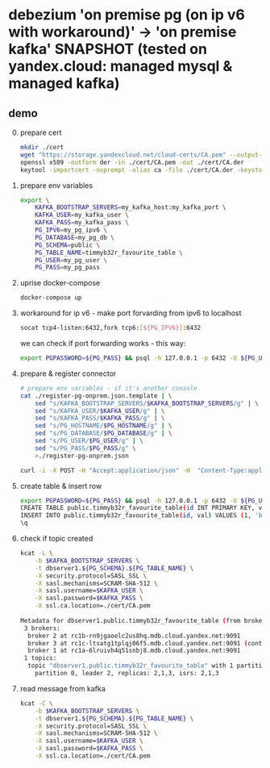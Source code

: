 # debezium 'on premise pg (on ip v6 with workaround)' -> 'on premise kafka' SNAPSHOT (tested on yandex.cloud: managed mysql & managed kafka)

## demo

0) prepare cert
    ```sh
    mkdir ./cert
    wget "https://storage.yandexcloud.net/cloud-certs/CA.pem" --output-document ./cert/CA.pem
    openssl x509 -outform der -in ./cert/CA.pem -out ./cert/CA.der
    keytool -importcert -noprompt -alias ca -file ./cert/CA.der -keystore ./cert/CA.p12 -storepass STOREPASSW0RD
    ```

1) prepare env variables
    ```sh
    export \
        KAFKA_BOOTSTRAP_SERVERS=my_kafka_host:my_kafka_port \
        KAFKA_USER=my_kafka_user \
        KAFKA_PASS=my_kafka_pass \
        PG_IPV6=my_pg_ipv6 \
        PG_DATABASE=my_pg_db \
        PG_SCHEMA=public \
        PG_TABLE_NAME=timmyb32r_favourite_table \
        PG_USER=my_pg_user \
        PG_PASS=my_pg_pass
    ```

2) uprise docker-compose
    ```sh
    docker-compose up
    ```

3) workaround for ip v6 - make port forvarding from ipv6 to localhost
    ```sh
    socat tcp4-listen:6432,fork tcp6:[${PG_IPV6}]:6432
    ```
    
    we can check if port forwarding works - this way:
    ```sh
    export PGPASSWORD=${PG_PASS} && psql -h 127.0.0.1 -p 6432 -U ${PG_USER} -d ${PG_DATABASE}
    ```

4) prepare & register connector
    ```sh
    # prepare env variables - if it's another console
    cat ./register-pg-onprem.json.template | \
        sed "s/KAFKA_BOOTSTRAP_SERVERS/$KAFKA_BOOTSTRAP_SERVERS/g" | \
        sed "s/KAFKA_USER/$KAFKA_USER/g" | \
        sed "s/KAFKA_PASS/$KAFKA_PASS/g" | \
        sed "s/PG_HOSTNAME/$PG_HOSTNAME/g" | \
        sed "s/PG_DATABASE/$PG_DATABASE/g" | \
        sed "s/PG_USER/$PG_USER/g" | \
        sed "s/PG_PASS/$PG_PASS/g" \
        >./register-pg-onprem.json

    curl -i -X POST -H "Accept:application/json" -H  "Content-Type:application/json" http://localhost:8083/connectors/ -d @register-pg-onprem.json
    ```

5) create table & insert row
    ```sh
    export PGPASSWORD=${PG_PASS} && psql -h 127.0.0.1 -p 6432 -U ${PG_USER} -d ${PG_DATABASE}
    CREATE TABLE public.timmyb32r_favourite_table(id INT PRIMARY KEY, val text);
    INSERT INTO public.timmyb32r_favourite_table(id, val) VALUES (1, 'blablabla');
    \q
    ```

6) check if topic created
    ```sh
    kcat -L \
        -b $KAFKA_BOOTSTRAP_SERVERS \
        -t dbserver1.${PG_SCHEMA}.${PG_TABLE_NAME} \
        -X security.protocol=SASL_SSL \
        -X sasl.mechanisms=SCRAM-SHA-512 \
        -X sasl.username=$KAFKA_USER \
        -X sasl.password=$KAFKA_PASS \
        -X ssl.ca.location=./cert/CA.pem
        
    Metadata for dbserver1.public.timmyb32r_favourite_table (from broker 1: sasl_ssl://rc1a-6lruivh4q51snbj8.mdb.cloud.yandex.net:9091/1):
     3 brokers:
      broker 2 at rc1b-rn9jgaoelc2us8hq.mdb.cloud.yandex.net:9091
      broker 3 at rc1c-ltsatg1tplqj06f5.mdb.cloud.yandex.net:9091 (controller)
      broker 1 at rc1a-6lruivh4q51snbj8.mdb.cloud.yandex.net:9091
     1 topics:
      topic "dbserver1.public.timmyb32r_favourite_table" with 1 partitions:
        partition 0, leader 2, replicas: 2,1,3, isrs: 2,1,3
    ```

7) read message from kafka
    ```sh
    kcat -C \
        -b $KAFKA_BOOTSTRAP_SERVERS \
        -t dbserver1.${PG_SCHEMA}.${PG_TABLE_NAME} \
        -X security.protocol=SASL_SSL \
        -X sasl.mechanisms=SCRAM-SHA-512 \
        -X sasl.username=$KAFKA_USER \
        -X sasl.password=$KAFKA_PASS \
        -X ssl.ca.location=./cert/CA.pem
    ```
